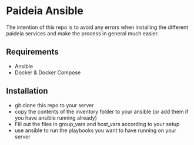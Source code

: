 # Paideia Ansible

The intention of this repo is to avoid any errors when installing the different paideia services and make the process in general much easier.

## Requirements
- Ansible
- Docker & Docker Compose

## Installation
- git clone this repo to your server
- copy the contents of the inventory folder to your ansible (or add them if you have ansible running already)
- Fill out the files in group_vars and host_vars according to your setup
- use ansible to run the playbooks you want to have running on your server